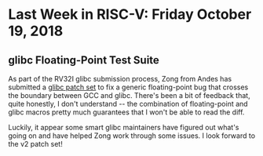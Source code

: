 # Last Week in RISC-V: Friday October 19, 2018

## glibc Floating-Point Test Suite

As part of the RV32I glibc submission process, Zong from Andes has
submitted a [glibc patch
set](https://sourceware.org/ml/libc-alpha/2018-10/msg00236.html) to fix
a generic floating-point bug that crosses the boundary between GCC and
glibc.  There's been a bit of feedback that, quite honestly, I don't
understand -- the combination of floating-point and glibc macros pretty
much guarantees that I won't be able to read the diff.

Luckily, it appear some smart glibc maintainers have figured out what's
going on and have helped Zong work through some issues.  I look forward
to the v2 patch set!
